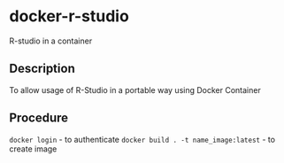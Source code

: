 # docker-r-studio

 R-studio in a container

 ## Description

 To allow usage of R-Studio in a portable way using Docker Container

 ## Procedure

`docker login`  - to authenticate
`docker build . -t name_image:latest` - to create image

